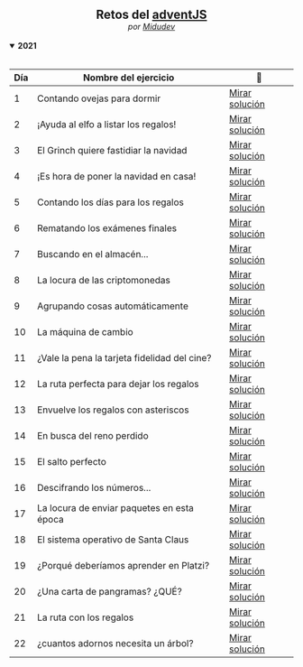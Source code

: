 <section align="center" >
<h1 style="font-weight: bold; margin-bottom: 0;">Retos del <a href="https://2021.adventjs.dev/">adventJS</a></h1>
<span style="font-style: italic;">por <a href="https://github.com/midudev">Midudev</a></small>
</section>

<br>

<details open>
  <br>

  <summary><b>2021</b></summary>

  <table align="center">
    <thead>
      <tr>
        <th>Día</th>
        <th>Nombre del ejercicio</th>
        <th>📝</th>
      </tr>
    </thead>
    <tbody>
      <tr>
        <td>1</td>
        <td>Contando ovejas para dormir</td>
        <td><a href="/challenges/2021/day1.md">Mirar solución</a></td>
      </tr>
      <tr>
        <td>2</td>
        <td>¡Ayuda al elfo a listar los regalos!</td>
        <td><a href="/challenges/2021/day2.md">Mirar solución</a></td>
      </tr>
      <tr>
        <td>3</td>
        <td>El Grinch quiere fastidiar la navidad</td>
        <td><a href="/challenges/2021/day3.md">Mirar solución</a></td>
      </tr>
      <tr>
        <td>4</td>
        <td>¡Es hora de poner la navidad en casa!</td>
        <td><a href="/challenges/2021/day4.md">Mirar solución</a></td>
      </tr>
      <tr>
        <td>5</td>
        <td>Contando los días para los regalos</td>
        <td><a href="/challenges/2021/day5.md">Mirar solución</a></td>
      </tr>
      <tr>
        <td>6</td>
        <td>Rematando los exámenes finales</td>
        <td><a href="/challenges/2021/day6.md">Mirar solución</a></td>
      </tr>
      <tr>
        <td>7</td>
        <td>Buscando en el almacén...</td>
        <td><a href="/challenges/2021/day7.md">Mirar solución</a></td>
      </tr>
      <tr>
        <td>8</td>
        <td>La locura de las criptomonedas</td>
        <td><a href="/challenges/2021/day8.md">Mirar solución</a></td>
      </tr>
      <tr>
        <td>9</td>
        <td>Agrupando cosas automáticamente</td>
        <td><a href="/challenges/2021/day9.md">Mirar solución</a></td>
      </tr>
      <tr>
        <td>10</td>
        <td>La máquina de cambio</td>
        <td><a href="/challenges/2021/day10.md">Mirar solución</a></td>
      </tr>
      <tr>
        <td>11</td>
        <td>¿Vale la pena la tarjeta fidelidad del cine?</td>
        <td><a href="/challenges/2021/day11.md">Mirar solución</a></td>
      </tr>
      <tr>
        <td>12</td>
        <td>La ruta perfecta para dejar los regalos</td>
        <td><a href="/challenges/2021/day12.md">Mirar solución</a></td>
      </tr>
      <tr>
        <td>13</td>
        <td>Envuelve los regalos con asteriscos</td>
        <td><a href="/challenges/2021/day13.md">Mirar solución</a></td>
      </tr>
      <tr>
        <td>14</td>
        <td>En busca del reno perdido</td>
        <td><a href="/challenges/2021/day14.md">Mirar solución</a></td>
      </tr>
      <tr>
        <td>15</td>
        <td>El salto perfecto</td>
        <td><a href="/challenges/2021/day15.md">Mirar solución</a></td>
      </tr>
      <tr>
        <td>16</td>
        <td>Descifrando los números...</td>
        <td><a href="/challenges/2021/day16.md">Mirar solución</a></td>
      </tr>
      <tr>
        <td>17</td>
        <td>La locura de enviar paquetes en esta época</td>
        <td><a href="/challenges/2021/day17.md">Mirar solución</a></td>
      </tr>
      <tr>
        <td>18</td>
        <td>El sistema operativo de Santa Claus</td>
        <td><a href="/challenges/2021/day18.md">Mirar solución</a></td>
      </tr>
      <tr>
        <td>19</td>
        <td>¿Porqué deberíamos aprender en Platzi?</td>
        <td><a href="/challenges/2021/day19.md">Mirar solución</a></td>
      </tr>
      <tr>
        <td>20</td>
        <td>¿Una carta de pangramas? ¿QUÉ?</td>
        <td><a href="/challenges/2021/day20.md">Mirar solución</a></td>
      </tr>
      <tr>
        <td>21</td>
        <td>La ruta con los regalos</td>
        <td><a href="/challenges/2021/day21.md">Mirar solución</a></td>
      </tr>
      <tr>
        <td>22</td>
        <td>¿cuantos adornos necesita un árbol?</td>
        <td><a href="/challenges/2021/day22.md">Mirar solución</a></td>
      </tr>
    </tbody>
  </table>
</details>
